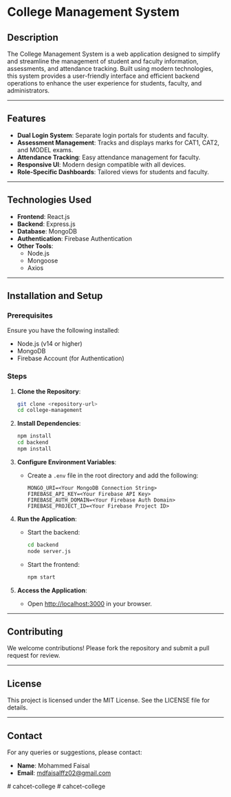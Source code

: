 # College Management System

## Description
The College Management System is a web application designed to simplify and streamline the management of student and faculty information, assessments, and attendance tracking. Built using modern technologies, this system provides a user-friendly interface and efficient backend operations to enhance the user experience for students, faculty, and administrators.

---

## Features
- **Dual Login System**: Separate login portals for students and faculty.
- **Assessment Management**: Tracks and displays marks for CAT1, CAT2, and MODEL exams.
- **Attendance Tracking**: Easy attendance management for faculty.
- **Responsive UI**: Modern design compatible with all devices.
- **Role-Specific Dashboards**: Tailored views for students and faculty.

---

## Technologies Used
- **Frontend**: React.js
- **Backend**: Express.js
- **Database**: MongoDB
- **Authentication**: Firebase Authentication
- **Other Tools**:
  - Node.js
  - Mongoose
  - Axios

---

## Installation and Setup

### Prerequisites
Ensure you have the following installed:
- Node.js (v14 or higher)
- MongoDB
- Firebase Account (for Authentication)

### Steps

1. **Clone the Repository**:
   ```bash
   git clone <repository-url>
   cd college-management
   ```

2. **Install Dependencies**:
   ```bash
   npm install
   cd backend
   npm install
   ```

3. **Configure Environment Variables**:
   - Create a `.env` file in the root directory and add the following:
     ```env
     MONGO_URI=<Your MongoDB Connection String>
     FIREBASE_API_KEY=<Your Firebase API Key>
     FIREBASE_AUTH_DOMAIN=<Your Firebase Auth Domain>
     FIREBASE_PROJECT_ID=<Your Firebase Project ID>
     ```

4. **Run the Application**:
   - Start the backend:
     ```bash
     cd backend
     node server.js
     ```
   - Start the frontend:
     ```bash
     npm start
     ```

5. **Access the Application**:
   - Open [http://localhost:3000](http://localhost:3000) in your browser.

---


## Contributing
We welcome contributions! Please fork the repository and submit a pull request for review.

---

## License
This project is licensed under the MIT License. See the LICENSE file for details.

---

## Contact
For any queries or suggestions, please contact:
- **Name**: Mohammed Faisal
- **Email**: <mdfaisalffz02@gmail.com>

#   c a h c e t - c o l l e g e  
 #   c a h c e t - c o l l e g e  
 